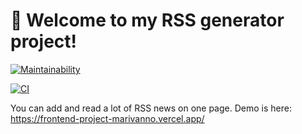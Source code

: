 # 🚀 Welcome to my RSS generator project!

[![Maintainability](https://api.codeclimate.com/v1/badges/88e5ffadd68371b0e6a1/maintainability)](https://codeclimate.com/github/marivanno/frontend-project-lvl3/maintainability)

[![CI](https://github.com/marivanno/frontend-project-lvl3/actions/workflows/my-ga.yml/badge.svg)](https://github.com/marivanno/frontend-project-lvl3/actions/workflows/my-ga.yml)

You can add and read a lot of RSS news on one page.
Demo is here: https://frontend-project-marivanno.vercel.app/
